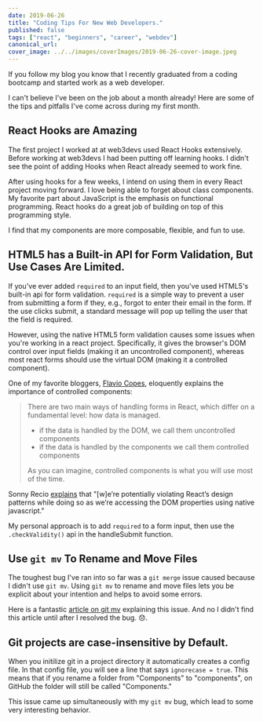 ```yaml
---
date: 2019-06-26
title: "Coding Tips For New Web Developers."
published: false
tags: ["react", "beginners", "career", "webdev"]
canonical_url:
cover_image: ../../images/coverImages/2019-06-26-cover-image.jpeg
---
```


If you follow my blog you know that I recently graduated from a coding bootcamp and started work as a web developer.

I can't believe I've been on the job about a month already! Here are some of the tips and pitfalls I've come across during my first month.

## React Hooks are Amazing

The first project I worked at at web3devs used React Hooks extensively. Before working at web3devs I had been putting off learning hooks. I didn't see the point of adding Hooks when React already seemed to work fine.

After using hooks for a few weeks, I intend on using them in every React project moving forward. I love being able to forget about class components. My favorite part about JavaScript is the emphasis on functional programming. React hooks do a great job of building on top of this programming style.

I find that my components are more composable, flexible, and fun to use.

## HTML5 has a Built-in API for Form Validation, But Use Cases Are Limited.

If you've ever added `required` to an input field, then you've used HTML5's built-in api for form validation. `required` is a simple way to prevent a user from submitting a form if they, e.g., forgot to enter their email in the form. If the use clicks submit, a standard message will pop up telling the user that the field is required.

However, using the native HTML5 form validation causes some issues when you're working in a react project. Specifically, it gives the browser's DOM control over input fields (making it an uncontrolled component), whereas most react forms should use the virtual DOM (making it a controlled component).

One of my favorite bloggers, [Flavio Copes](https://flaviocopes.com/react-forms/), eloquently explains the importance of controlled components:

> There are two main ways of handling forms in React, which differ on a fundamental level: how data is managed.
>
> - if the data is handled by the DOM, we call them uncontrolled components
> - if the data is handled by the components we call them controlled components
>
> As you can imagine, controlled components is what you will use most of the time.

Sonny Recio [explains](https://codeburst.io/how-to-use-html5-form-validations-with-react-4052eda9a1d4) that "[w]e’re potentially violating React’s design patterns while doing so as we’re accessing the DOM properties using native javascript."

My personal approach is to add `required` to a form input, then use the `.checkValidity()` api in the handleSubmit function.

## Use `git mv` To Rename and Move Files

The toughest bug I've ran into so far was a `git merge` issue caused because I didn't use `git mv`. Using `git mv` to rename and move files lets you be explicit about your intention and helps to avoid some errors.

Here is a fantastic [article on git mv](https://koukia.ca/rename-or-move-files-in-git-e7259bf5a0b7) explaining this issue. And no I didn't find this article until after I resolved the bug. 😞.

## Git projects are case-insensitive by Default.

When you initilize git in a project directory it automatically creates a config file. In that config file, you will see a line that says `ignorecase = true`. This means that if you rename a folder from "Components" to "components", on GitHub the folder will still be called "Components."

This issue came up simultaneously with my `git mv` bug, which lead to some very interesting behavior.
